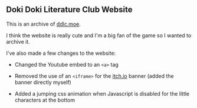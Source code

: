 
## Doki Doki Literature Club Website

This is an archive of [ddlc.moe](https://ddlc.moe).

I think the website is really cute and I'm a big fan of the game so I wanted to archive it.

I've also made a few changes to the website:

- Changed the Youtube embed to an `<a>` tag

- Removed the use of an `<iframe>` for the [itch.io](https://itch.io) banner (added the banner directly myself)

- Added a jumping css animation when Javascript is disabled for the little characters at the bottom


